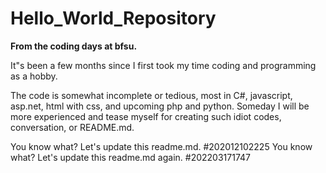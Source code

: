 # Hello_World_Repository
<div class=subtitle><p><strong>From the coding days at bfsu.</strong></p></div>
<div class=bodytext>
<p>It&#34;s been a few months since I first took my time coding and programming as a hobby.<p/>
<p>The code is somewhat incomplete or tedious, most in C#, javascript, asp.net, html with css, and upcoming php and python. Someday I will be more experienced and tease myself for creating such idiot codes, conversation, or README.md.
</div>
You know what? Let's update this readme.md. #202012102225
You know what? Let's update this readme.md again. #202203171747
